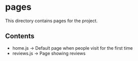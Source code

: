 <h1>pages</h1>
This directory contains pages for the project.

<h2>Contents</h2>
<ul>
    <li>home.js -> Default page when people visit for the first time</li>
    <li>reviews.js -> Page showing reviews</li>
</ul>
